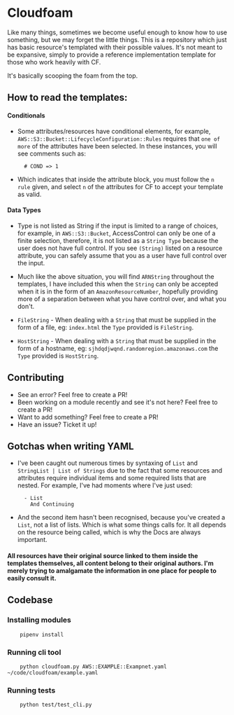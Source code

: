 # Cloudfoam
Like many things, sometimes we become useful enough to know how to use something, but we may forget the little things. This is a repository which just has basic resource's templated with their possible values. It's not meant to be expansive, simply to provide a reference implementation template for those who work heavily with CF.

It's basically scooping the foam from the top.

## How to read the templates:

#### Conditionals
* Some attributes/resources have conditional elements, for example, `AWS::S3::Bucket::LifecycleConfiguration::Rules` requires that `one of more` of the attributes have been selected. In these instances, you will see comments such as:

        # COND => 1

* Which indicates that inside the attribute block, you must follow the `n rule` given, and select `n` of the attributes for CF to accept your template as valid.

#### Data Types
* Type is not listed as String if the input is limited to a range of choices, for example, in `AWS::S3::Bucket`, AccessControl can only be one of a finite selection, therefore, it is not listed as a `String Type` because the user does not have full control. If you see `(String)` listed on a resource attribute, you can safely assume that you as a user have full control over the input.

* Much like the above situation, you will find `ARNString` throughout the templates, I have included this when the `String` can only be accepted when it is in the form of an `AmazonResourceNumber`, hopefully providing more of a separation between what you have control over, and what you don't.

* `FileString` - When dealing with a `String` that must be supplied in the form of a file, eg: `index.html` the `Type` provided is `FileString`.

* `HostString` - When dealing with a `String` that must be supplied in the form of a hostname, eg: `sjhdqdjwqnd.randomregion.amazonaws.com` the `Type` provided is `HostString`.

## Contributing
* See an error? Feel free to create a PR!
* Been working on a module recently and see it's not here? Feel free to create a PR!
* Want to add something? Feel free to create a PR!
* Have an issue? Ticket it up!

## Gotchas when writing YAML
* I've been caught out numerous times by syntaxing of `List` and `StringList | List of Strings` due to the fact that some resources and attributes require individual items and some required lists that are nested. For example, I've had moments where I've just used:

        - List
          And Continuing

* And the second item hasn't been recognised, because you've created a `List`, not a list of lists. Which is what some things calls for. It all depends on the resource being called, which is why the Docs are always important.

#### All resources have their original source linked to them inside the templates themselves, all content belong to their original authors. I'm merely trying to amalgamate the information in one place for people to easily consult it.


## Codebase

### Installing modules

        pipenv install

### Running cli tool

        python cloudfoam.py AWS::EXAMPLE::Exampnet.yaml ~/code/cloudfoam/example.yaml

### Running tests

        python test/test_cli.py
